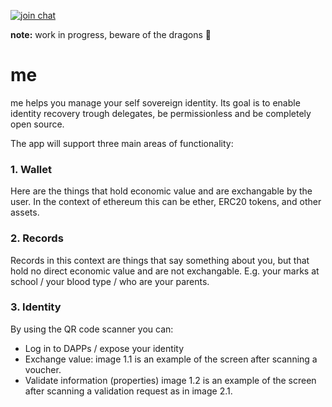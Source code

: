 
[![join chat](https://img.shields.io/badge/join%20chat-identity-green.svg)](https://chat.forus.io/channel/identity)

**note:** work in progress, beware of the dragons 🐉 

# me

me helps you manage your self sovereign identity. Its goal is to enable identity recovery trough delegates, be permissionless and be completely open source. 

The app will support three main areas of functionality:

### 1. Wallet

Here are the things that hold economic value and are exchangable by the user. In the context of ethereum this can be ether, ERC20 tokens, and other assets.

### 2. Records

Records in this context are things that say something about you, but that hold no direct economic value and are not exchangable. E.g. your marks at school / your blood type / who are your parents.

### 3. Identity

By using the QR code scanner you can: 

* Log in to DAPPs / expose your identity
* Exchange value: image 1.1 is an example of the screen after scanning a voucher.
* Validate information (properties) image 1.2 is an example of the screen after scanning a validation request as in image 2.1.

